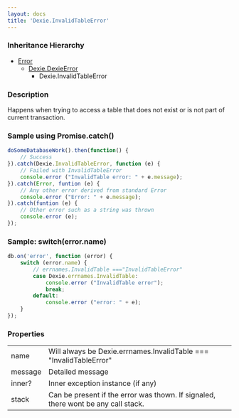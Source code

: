 ```yaml
---
layout: docs
title: 'Dexie.InvalidTableError'
---
```


### Inheritance Hierarchy

* [Error](https://developer.mozilla.org/en-US/docs/Web/JavaScript/Reference/Global_Objects/Error)
  * [Dexie.DexieError](/docs/DexieErrors/DexieError)
    * Dexie.InvalidTableError

### Description 

Happens when trying to access a table that does not exist or is not part of current transaction.

### Sample using Promise.catch()

```javascript
doSomeDatabaseWork().then(function() {
    // Success
}).catch(Dexie.InvalidTableError, function (e) {
    // Failed with InvalidTableError
    console.error ("InvalidTable error: " + e.message);
}).catch(Error, funtion (e) {
    // Any other error derived from standard Error
    console.error ("Error: " + e.message);
}).catch(funtion (e) {
    // Other error such as a string was thrown
    console.error (e);
});
```

### Sample: switch(error.name)

```javascript
db.on('error', function (error) {
    switch (error.name) {
        // errnames.InvalidTable ==="InvalidTableError"
        case Dexie.errnames.InvalidTable:
            console.error ("InvalidTable error");
            break;
        default:
            console.error ("error: " + e);
    }
});
```

### Properties

<table>
<tr><td>name</td><td>Will always be Dexie.errnames.InvalidTable === "InvalidTableError"</td></tr>
<tr><td>message</td><td>Detailed message</td></tr>
<tr><td>inner?</td><td>Inner exception instance (if any)</td></tr>
<tr><td>stack</td><td>Can be present if the error was thown. If signaled, there wont be any call stack.</td></tr>
</table>
